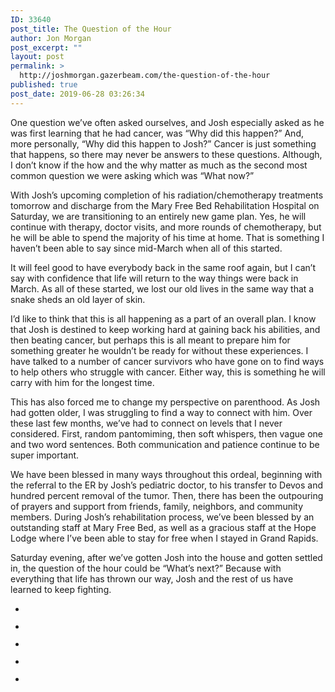 ```yaml
---
ID: 33640
post_title: The Question of the Hour
author: Jon Morgan
post_excerpt: ""
layout: post
permalink: >
  http://joshmorgan.gazerbeam.com/the-question-of-the-hour
published: true
post_date: 2019-06-28 03:26:34
---
```

<p>One question we’ve often asked ourselves, and Josh especially asked as he was first learning that he had cancer, was “Why did this happen?” And, more personally, “Why did this happen to Josh?” Cancer is just something that happens, so there may never be answers to these questions. Although, I don’t know if the how and the why matter as much as the second most common question we were asking which was “What now?”</p>
<p>With Josh’s upcoming completion of his radiation/chemotherapy treatments tomorrow and discharge from the Mary Free Bed Rehabilitation Hospital on Saturday, we are transitioning to an entirely new game plan. Yes, he will continue with therapy, doctor visits, and more rounds of chemotherapy, but he will be able to spend the majority of his time at home. That is something I haven’t been able to say since mid-March when all of this started.</p>
<p>It will feel good to have everybody back in the same roof again, but I can’t say with confidence that life will return to the way things were back in March. As all of these started, we lost our old lives in the same way that a snake sheds an old layer of skin.</p>
<p>I’d like to think that this is all happening as a part of an overall plan. I know that Josh is destined to keep working hard at gaining back his abilities, and then beating cancer, but perhaps this is all meant to prepare him for something greater he wouldn’t be ready for without these experiences. I have talked to a number of cancer survivors who have gone on to find ways to help others who struggle with cancer. Either way, this is something he will carry with him for the longest time.</p>
<p>This has also forced me to change my perspective on parenthood. As Josh had gotten older, I was struggling to find a way to connect with him. Over these last few months, we’ve had to connect on levels that I never considered. First, random pantomiming, then soft whispers, then vague one and two word sentences. Both communication and patience continue to be super important.</p>
<p>We have been blessed in many ways throughout this ordeal, beginning with the referral to the ER by Josh’s pediatric doctor, to his transfer to Devos and hundred percent removal of the tumor. Then, there has been the outpouring of prayers and support from friends, family, neighbors, and community members. During Josh’s rehabilitation process, we’ve been blessed by an outstanding staff at Mary Free Bed, as well as a gracious staff at the Hope Lodge where I’ve been able to stay for free when I stayed in Grand Rapids.</p>
<p>Saturday evening, after we’ve gotten Josh into the house and gotten settled in, the question of the hour could be “What’s next?” Because with everything that life has thrown our way, Josh and the rest of us have learned to keep fighting.</p>

<!-- wp:jetpack/slideshow {"ids":[33643,33644,33645,33646,33647]} -->
<div class="wp-block-jetpack-slideshow aligncenter" data-effect="slide"><div class="wp-block-jetpack-slideshow_container swiper-container"><ul class="wp-block-jetpack-slideshow_swiper-wrappper swiper-wrapper"><li class="wp-block-jetpack-slideshow_slide swiper-slide"><figure><img alt="" class="wp-block-jetpack-slideshow_image wp-image-33643" data-id="33643" src="http://joshmorgan.gazerbeam.com/wp-content/uploads/2019/06/img_5290.jpg"/></figure></li><li class="wp-block-jetpack-slideshow_slide swiper-slide"><figure><img alt="" class="wp-block-jetpack-slideshow_image wp-image-33644" data-id="33644" src="http://joshmorgan.gazerbeam.com/wp-content/uploads/2019/06/img_5307-e1561692201306.jpg"/></figure></li><li class="wp-block-jetpack-slideshow_slide swiper-slide"><figure><img alt="" class="wp-block-jetpack-slideshow_image wp-image-33645" data-id="33645" src="http://joshmorgan.gazerbeam.com/wp-content/uploads/2019/06/img_5205-e1561692179832.jpg"/></figure></li><li class="wp-block-jetpack-slideshow_slide swiper-slide"><figure><img alt="" class="wp-block-jetpack-slideshow_image wp-image-33646" data-id="33646" src="http://joshmorgan.gazerbeam.com/wp-content/uploads/2019/06/img_5232-e1561692159735.jpg"/></figure></li><li class="wp-block-jetpack-slideshow_slide swiper-slide"><figure><img alt="" class="wp-block-jetpack-slideshow_image wp-image-33647" data-id="33647" src="http://joshmorgan.gazerbeam.com/wp-content/uploads/2019/06/img_5204-e1561692229318.jpg"/></figure></li></ul><a class="wp-block-jetpack-slideshow_button-prev swiper-button-prev swiper-button-white" role="button"></a><a class="wp-block-jetpack-slideshow_button-next swiper-button-next swiper-button-white" role="button"></a><a aria-label="Pause Slideshow" class="wp-block-jetpack-slideshow_button-pause" role="button"></a><div class="wp-block-jetpack-slideshow_pagination swiper-pagination swiper-pagination-white"></div></div></div>
<!-- /wp:jetpack/slideshow -->